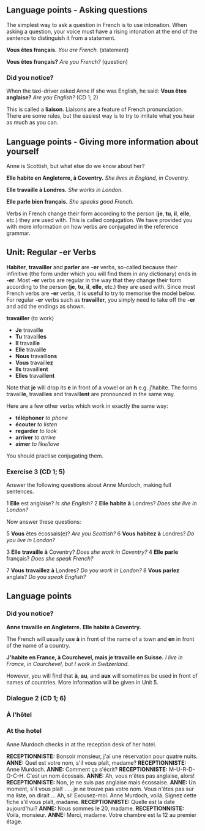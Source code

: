 ## Language points - Asking questions

The simplest way to ask a question in French is to use intonation. When asking a question, your voice must have a rising intonation at the end of the sentence to distinguish it from a statement.

**Vous êtes français.**
_You are French._
(statement)

**Vous êtes français?**
_Are you French?_
(question)

### Did you notice?

When the taxi-driver asked Anne if she was English, he said:
**Vous êtes anglaise?**
_Are you English?_
(CD 1; 2)

This is called a **liaison**. Liaisons are a feature of French pronunciation. There are some rules, but the easiest way is to try to imitate what you hear as much as you can.

## Language points - Giving more information about yourself

Anne is Scottish, but what else do we know about her?

**Elle habite en Angleterre, à Coventry.**
_She lives in England, in Coventry._

**Elle travaille à Londres.**
_She works in London._

**Elle parle bien français.**
_She speaks good French._

Verbs in French change their form according to the person (**je**, **tu**, **il**, **elle**, etc.) they are used with. This is called conjugation. We have provided you with more information on how verbs are conjugated in the reference grammar.

## Unit: Regular -er Verbs

**Habiter**, **travailler** and **parler** are **-er** verbs, so-called because their infinitive (the form under which you will find them in any dictionary) ends in **-er**. Most **-er** verbs are regular in the way that they change their form according to the person (**je**, **tu**, **il**, **elle**, etc.) they are used with. Since most French verbs are **-er** verbs, it is useful to try to memorise the model below. For regular **-er** verbs such as **travailler**, you simply need to take off the **-er** and add the endings as shown.

**travailler** (to work)
- **Je** travaill**e**
- **Tu** travaill**es**
- **Il** travaill**e**
- **Elle** travaill**e**
- **Nous** travaill**ons**
- **Vous** travaill**ez**
- **Ils** travaill**ent**
- **Elles** travaill**ent**

Note that **je** will drop its **e** in front of a vowel or an **h** e.g. j'habite. The forms travaill**e**, travaill**es** and travaill**ent** are pronounced in the same way.

Here are a few other verbs which work in exactly the same way:

- **téléphoner** _to phone_
- **écouter** _to listen_
- **regarder** _to look_
- **arriver** _to arrive_
- **aimer** _to like/love_

You should practise conjugating them.

### Exercise 3 (CD 1; 5)

Answer the following questions about Anne Murdoch, making full sentences.

1 **Elle** est anglaise? _Is she English?_
2 **Elle** **habite** **à** Londres? _Does she live in London?_

Now answer these questions:

5 **Vous** êtes écossais(e)? _Are you Scottish?_
6 **Vous** **habitez** **à** Londres? _Do you live in London?_

3 **Elle** **travaille** **à** Coventry? _Does she work in Coventry?_
4 **Elle** **parle** français? _Does she speak French?_

7 **Vous** **travaillez** **à** Londres? _Do you work in London?_
8 **Vous** **parlez** anglais? _Do you speak English?_

## Language points

### Did you notice?

**Anne travaille en Angleterre.**
**Elle habite à Coventry.**

The French will usually use **à** in front of the name of a town and **en** in front of the name of a country.

**J'habite en France, à Courchevel, mais je travaille en Suisse.**
_I live in France, in Courchevel, but I work in Switzerland._

However, you will find that **à**, **au**, and **aux** will sometimes be used in front of names of countries. More information will be given in Unit 5.

### Dialogue 2 (CD 1; 6)

### À l'hôtel

### At the hotel

Anne Murdoch checks in at the reception desk of her hotel.

**RECEPTIONNISTE:** Bonsoir monsieur, j'ai une réservation pour quatre nuits.
**ANNE:** Quel est votre nom, s'il vous plaît, madame?
**RECEPTIONNISTE:** Anne Murdoch.
**ANNE:** Comment ça s'écrit?
**RECEPTIONNISTE:** M-U-R-D-O-C-H. C'est un nom écossais.
**ANNE:** Ah, vous n'êtes pas anglaise, alors!
**RECEPTIONNISTE:** Non, je ne suis pas anglaise mais écossaise.
**ANNE:** Un moment, s'il vous plaît . . . je ne trouve pas votre nom. Vous n'êtes pas sur ma liste, on dirait ... Ah, si! Excusez-moi. Anne Murdoch, voilà. Signez cette fiche s'il vous plaît, madame.
**RECEPTIONNISTE:** Quelle est la date aujourd'hui?
**ANNE:** Nous sommes le 20, madame.
**RECEPTIONNISTE:** Voilà, monsieur.
**ANNE:** Merci, madame. Votre chambre est la 12 au premier étage.